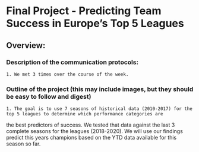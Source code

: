 # Final Project - Predicting Team Success in Europe’s Top 5 Leagues


## Overview: 

### Description of the communication protocols:
	1. We met 3 times over the course of the week.

### Outline of the project (this may include images, but they should be easy to follow and digest)
	1. The goal is to use 7 seasons of historical data (2010-2017) for the top 5 leagues to determine which performance categories are
the best predictors of success.  We tested that data against the last 3 complete seasons for the leagues (2018-2020).  We will use our findings
predict this years champions based on the YTD data available for this season so far.  





